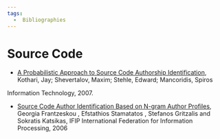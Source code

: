 ```yaml
---
tags:
  -  Bibliographies
---
```

# Source Code

- [A Probabilistic Approach to Source Code Authorship
  Identification](https://ieeexplore.ieee.org/Xplore/login.jsp?url=/iel5/4151644/4151645/04151691.pdf?tp=http://ieeexplore.ieee.org/Xplore/login.jsp?url=/iel5/4151644/4151645/04151691.pdf?tp=&isnumber=&arnumber=4151691isnumber=http://ieeexplore.ieee.org/Xplore/login.jsp?url=/iel5/4151644/4151645/04151691.pdf?tp=&isnumber=&arnumber=4151691arnumber=4151691),
  Kothari, Jay; Shevertalov, Maxim; Stehle, Edward; Mancoridis, Spiros

Information Technology, 2007.

- [Source Code Author Identification Based on N-gram Author
  Profiles](http://www.springerlink.com/content/m605j8u184003330/),
  Georgia Frantzeskou , Efstathios Stamatatos , Stefanos Gritzalis and
  Sokratis Katsikas, IFIP International Federation for Information
  Processing, 2006

